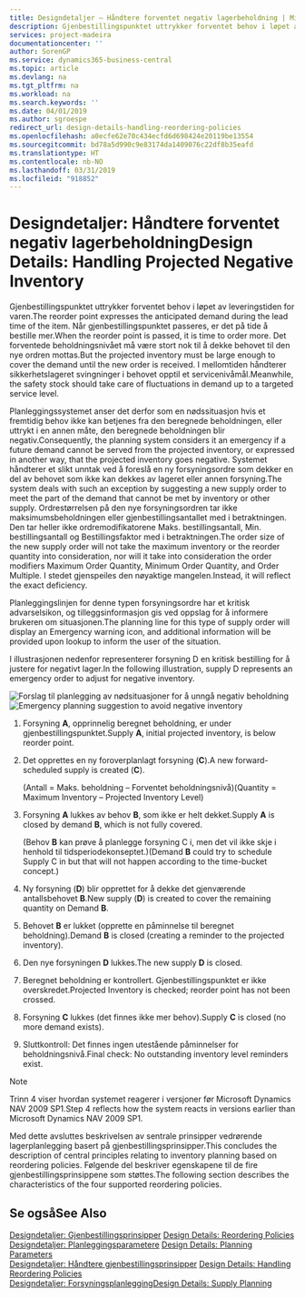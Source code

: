 ```yaml
---
title: Designdetaljer – Håndtere forventet negativ lagerbeholdning | Microsoft-dokumentasjon
description: Gjenbestillingspunktet uttrykker forventet behov i løpet av leveringstiden for varen. Når gjenbestillingspunktet passeres, er det på tide å bestille mer. Det forventede beholdningsnivået må være stort nok til å dekke behovet til den nye ordren mottas. I mellomtiden håndterer sikkerhetslageret svingninger i behovet opptil et servicenivåmål.
services: project-madeira
documentationcenter: ''
author: SorenGP
ms.service: dynamics365-business-central
ms.topic: article
ms.devlang: na
ms.tgt_pltfrm: na
ms.workload: na
ms.search.keywords: ''
ms.date: 04/01/2019
ms.author: sgroespe
redirect_url: design-details-handling-reordering-policies
ms.openlocfilehash: a0ecfe62e70c434ecfd6d698424e20119be13554
ms.sourcegitcommit: bd78a5d990c9e83174da1409076c22df8b35eafd
ms.translationtype: HT
ms.contentlocale: nb-NO
ms.lasthandoff: 03/31/2019
ms.locfileid: "918852"
---
```

# <a name="design-details-handling-projected-negative-inventory"></a><span data-ttu-id="24291-106">Designdetaljer: Håndtere forventet negativ lagerbeholdning</span><span class="sxs-lookup"><span data-stu-id="24291-106">Design Details: Handling Projected Negative Inventory</span></span>
<span data-ttu-id="24291-107">Gjenbestillingspunktet uttrykker forventet behov i løpet av leveringstiden for varen.</span><span class="sxs-lookup"><span data-stu-id="24291-107">The reorder point expresses the anticipated demand during the lead time of the item.</span></span> <span data-ttu-id="24291-108">Når gjenbestillingspunktet passeres, er det på tide å bestille mer.</span><span class="sxs-lookup"><span data-stu-id="24291-108">When the reorder point is passed, it is time to order more.</span></span> <span data-ttu-id="24291-109">Det forventede beholdningsnivået må være stort nok til å dekke behovet til den nye ordren mottas.</span><span class="sxs-lookup"><span data-stu-id="24291-109">But the projected inventory must be large enough to cover the demand until the new order is received.</span></span> <span data-ttu-id="24291-110">I mellomtiden håndterer sikkerhetslageret svingninger i behovet opptil et servicenivåmål.</span><span class="sxs-lookup"><span data-stu-id="24291-110">Meanwhile, the safety stock should take care of fluctuations in demand up to a targeted service level.</span></span>  

 <span data-ttu-id="24291-111">Planleggingssystemet anser det derfor som en nødssituasjon hvis et fremtidig behov ikke kan betjenes fra den beregnede beholdningen, eller uttrykt i en annen måte, den beregnede beholdningen blir negativ.</span><span class="sxs-lookup"><span data-stu-id="24291-111">Consequently, the planning system considers it an emergency if a future demand cannot be served from the projected inventory, or expressed in another way, that the projected inventory goes negative.</span></span> <span data-ttu-id="24291-112">Systemet håndterer et slikt unntak ved å foreslå en ny forsyningsordre som dekker en del av behovet som ikke kan dekkes av lageret eller annen forsyning.</span><span class="sxs-lookup"><span data-stu-id="24291-112">The system deals with such an exception by suggesting a new supply order to meet the part of the demand that cannot be met by inventory or other supply.</span></span> <span data-ttu-id="24291-113">Ordrestørrelsen på den nye forsyningsordren tar ikke maksimumsbeholdningen eller gjenbestillingsantallet med i betraktningen. Den tar heller ikke ordremodifikatorene Maks. bestillingsantall, Min. bestillingsantall og Bestillingsfaktor med i betraktningen.</span><span class="sxs-lookup"><span data-stu-id="24291-113">The order size of the new supply order will not take the maximum inventory or the reorder quantity into consideration, nor will it take into consideration the order modifiers Maximum Order Quantity, Minimum Order Quantity, and Order Multiple.</span></span> <span data-ttu-id="24291-114">I stedet gjenspeiles den nøyaktige mangelen.</span><span class="sxs-lookup"><span data-stu-id="24291-114">Instead, it will reflect the exact deficiency.</span></span>  

 <span data-ttu-id="24291-115">Planleggingslinjen for denne typen forsyningsordre har et kritisk advarselsikon, og tilleggsinformasjon gis ved oppslag for å informere brukeren om situasjonen.</span><span class="sxs-lookup"><span data-stu-id="24291-115">The planning line for this type of supply order will display an Emergency warning icon, and additional information will be provided upon lookup to inform the user of the situation.</span></span>  

 <span data-ttu-id="24291-116">I illustrasjonen nedenfor representerer forsyning D en kritisk bestilling for å justere for negativt lager.</span><span class="sxs-lookup"><span data-stu-id="24291-116">In the following illustration, supply D represents an emergency order to adjust for negative inventory.</span></span>  

 <span data-ttu-id="24291-117">![Forslag til planlegging av nødsituasjoner for å unngå negativ beholdning](media/nav_app_supply_planning_2_negative_inventory.png "Forslag til planlegging av nødsituasjoner for å unngå negativ beholdning")</span><span class="sxs-lookup"><span data-stu-id="24291-117">![Emergency planning suggestion to avoid negative inventory](media/nav_app_supply_planning_2_negative_inventory.png "Emergency planning suggestion to avoid negative inventory")</span></span>  

1.  <span data-ttu-id="24291-118">Forsyning **A**, opprinnelig beregnet beholdning, er under gjenbestillingspunktet.</span><span class="sxs-lookup"><span data-stu-id="24291-118">Supply **A**, initial projected inventory, is below reorder point.</span></span>  
2.  <span data-ttu-id="24291-119">Det opprettes en ny foroverplanlagt forsyning (**C**).</span><span class="sxs-lookup"><span data-stu-id="24291-119">A new forward-scheduled supply is created (**C**).</span></span>  

     <span data-ttu-id="24291-120">(Antall = Maks. beholdning – Forventet beholdningsnivå)</span><span class="sxs-lookup"><span data-stu-id="24291-120">(Quantity = Maximum Inventory – Projected Inventory Level)</span></span>  
3.  <span data-ttu-id="24291-121">Forsyning **A** lukkes av behov **B**, som ikke er helt dekket.</span><span class="sxs-lookup"><span data-stu-id="24291-121">Supply **A** is closed by demand **B**, which is not fully covered.</span></span>  

     <span data-ttu-id="24291-122">(Behov **B** kan prøve å planlegge forsyning C i, men det vil ikke skje i henhold til tidsperiodekonseptet.)</span><span class="sxs-lookup"><span data-stu-id="24291-122">(Demand **B** could try to schedule Supply C in but that will not happen according to the time-bucket concept.)</span></span>  
4.  <span data-ttu-id="24291-123">Ny forsyning (**D**) blir opprettet for å dekke det gjenværende antallsbehovet **B**.</span><span class="sxs-lookup"><span data-stu-id="24291-123">New supply (**D**) is created to cover the remaining quantity on Demand **B**.</span></span>  
5.  <span data-ttu-id="24291-124">Behovet **B** er lukket (opprette en påminnelse til beregnet beholdning).</span><span class="sxs-lookup"><span data-stu-id="24291-124">Demand **B** is closed (creating a reminder to the projected inventory).</span></span>  
6.  <span data-ttu-id="24291-125">Den nye forsyningen **D** lukkes.</span><span class="sxs-lookup"><span data-stu-id="24291-125">The new supply **D** is closed.</span></span>  
7.  <span data-ttu-id="24291-126">Beregnet beholdning er kontrollert. Gjenbestillingspunktet er ikke overskredet.</span><span class="sxs-lookup"><span data-stu-id="24291-126">Projected Inventory is checked; reorder point has not been crossed.</span></span>  
8.  <span data-ttu-id="24291-127">Forsyning **C** lukkes (det finnes ikke mer behov).</span><span class="sxs-lookup"><span data-stu-id="24291-127">Supply **C** is closed (no more demand exists).</span></span>  
9. <span data-ttu-id="24291-128">Sluttkontroll: Det finnes ingen utestående påminnelser for beholdningsnivå.</span><span class="sxs-lookup"><span data-stu-id="24291-128">Final check: No outstanding inventory level reminders exist.</span></span>  

> [!NOTE]  
>  <span data-ttu-id="24291-129">Trinn 4 viser hvordan systemet reagerer i versjoner før Microsoft Dynamics NAV 2009 SP1.</span><span class="sxs-lookup"><span data-stu-id="24291-129">Step 4 reflects how the system reacts in versions earlier than Microsoft Dynamics NAV 2009 SP1.</span></span>  

 <span data-ttu-id="24291-130">Med dette avsluttes beskrivelsen av sentrale prinsipper vedrørende lagerplanlegging basert på gjenbestillingsprinsipper.</span><span class="sxs-lookup"><span data-stu-id="24291-130">This concludes the description of central principles relating to inventory planning based on reordering policies.</span></span> <span data-ttu-id="24291-131">Følgende del beskriver egenskapene til de fire gjenbestillingsprinsippene som støttes.</span><span class="sxs-lookup"><span data-stu-id="24291-131">The following section describes the characteristics of the four supported reordering policies.</span></span>  

## <a name="see-also"></a><span data-ttu-id="24291-132">Se også</span><span class="sxs-lookup"><span data-stu-id="24291-132">See Also</span></span>  
 <span data-ttu-id="24291-133">[Designdetaljer: Gjenbestillingsprinsipper](design-details-reordering-policies.md) </span><span class="sxs-lookup"><span data-stu-id="24291-133">[Design Details: Reordering Policies](design-details-reordering-policies.md) </span></span>  
 <span data-ttu-id="24291-134">[Designdetaljer: Planleggingsparametere](design-details-planning-parameters.md) </span><span class="sxs-lookup"><span data-stu-id="24291-134">[Design Details: Planning Parameters](design-details-planning-parameters.md) </span></span>  
 <span data-ttu-id="24291-135">[Designdetaljer: Håndtere gjenbestillingsprinsipper](design-details-handling-reordering-policies.md) </span><span class="sxs-lookup"><span data-stu-id="24291-135">[Design Details: Handling Reordering Policies](design-details-handling-reordering-policies.md) </span></span>  
 [<span data-ttu-id="24291-136">Designdetaljer: Forsyningsplanlegging</span><span class="sxs-lookup"><span data-stu-id="24291-136">Design Details: Supply Planning</span></span>](design-details-supply-planning.md)
